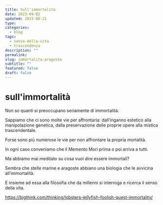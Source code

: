 ```yaml
---
title: Sull'immortalità
date: 2023-04-02
updated: 2023-08-21
type: 
categories:
  - blog
tags:
  - senso-della-vita
  - trascendenza
description: ""
permalink: 
slug: immortalita-aragoste
subtitle: ""
featured: false
draft: false
---
```

# sull'immortalità
Non so quanti si preoccupano seriamente di immortalità.

Sappiamo che ci sono molte vie per affrontarla: dall’inganno estetico alla manipolazione genetica, dalla preservazione delle proprie opere alla mistica trascendentale.

Forse sono più numerose le vie per non affrontare la propria mortalità. 

In ogni caso conveniamo che il Memento Mori prima o poi arriva a tutti. 

Ma abbiamo mai meditato su cosa vuol dire essere immortali?

Sembra che stelle marine e aragoste abbiano una biologia che le avvicina all’immortalità.

E insieme ad essa alla filosofia che da millenni si interroga e ricerca il senso della vita. 

https://bigthink.com/thinking/lobsters-jellyfish-foolish-quest-immortality/
